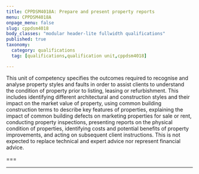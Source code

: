 ```yaml
---
title: CPPDSM4018A: Prepare and present property reports
menu: CPPDSM4018A
onpage_menu: false
slug: cppdsm4018
body_classes: "modular header-lite fullwidth qualifications"
published: true
taxonomy:
  category: qualifications
  tag: [qualifications,qualification unit,cppdsm4018]

---
```


This unit of competency specifies the outcomes required to recognise and analyse property styles and faults in order to assist clients to understand the condition of property prior to listing, leasing or refurbishment. This includes identifying different architectural and construction styles and their impact on the market value of property, using common building construction terms to describe key features of properties, explaining the impact of common building defects on marketing properties for sale or rent, conducting property inspections, presenting reports on the physical condition of properties, identifying costs and potential benefits of property improvements, and acting on subsequent client instructions. This is not expected to replace technical and expert advice nor represent financial advice.

===

---
